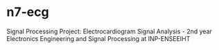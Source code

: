 # n7-ecg
Signal Processing Project: Electrocardiogram Signal Analysis - 2nd year Electronics Engineering and Signal Processing at INP-ENSEEIHT
